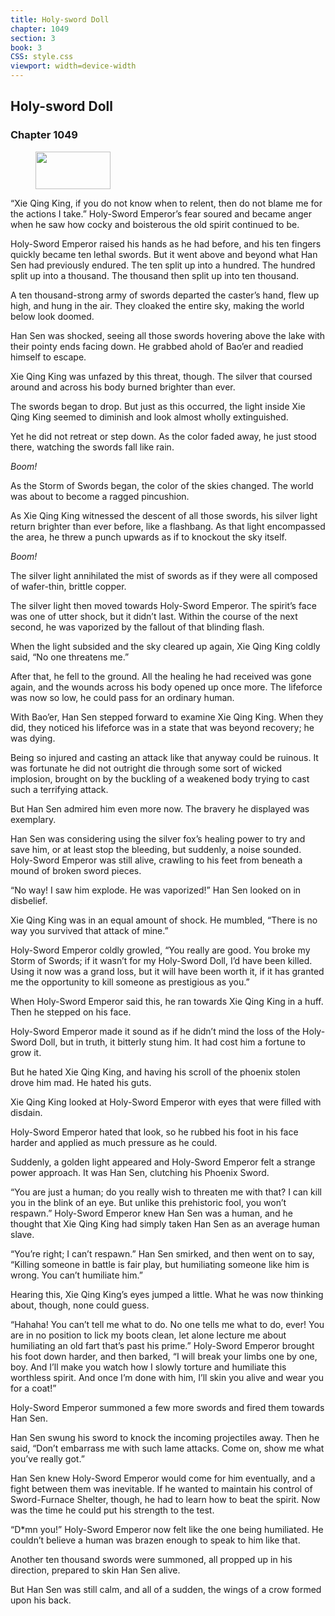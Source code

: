 ```yaml
---
title: Holy-sword Doll
chapter: 1049
section: 3
book: 3
CSS: style.css
viewport: width=device-width
---
```


## Holy-sword Doll

### Chapter 1049

<figure>
	<img src="../Images/gem.gif" alt="" id="gem" width="120" height="60" />
</figure>

“Xie Qing King, if you do not know when to relent, then do not blame me for the actions I take.” Holy-Sword Emperor’s fear soured and became anger when he saw how cocky and boisterous the old spirit continued to be.

Holy-Sword Emperor raised his hands as he had before, and his ten fingers quickly became ten lethal swords. But it went above and beyond what Han Sen had previously endured. The ten split up into a hundred. The hundred split up into a thousand. The thousand then split up into ten thousand.

A ten thousand-strong army of swords departed the caster’s hand, flew up high, and hung in the air. They cloaked the entire sky, making the world below look doomed.

Han Sen was shocked, seeing all those swords hovering above the lake with their pointy ends facing down. He grabbed ahold of Bao’er and readied himself to escape.

Xie Qing King was unfazed by this threat, though. The silver that coursed around and across his body burned brighter than ever.

The swords began to drop. But just as this occurred, the light inside Xie Qing King seemed to diminish and look almost wholly extinguished.

Yet he did not retreat or step down. As the color faded away, he just stood there, watching the swords fall like rain.

*Boom!*

As the Storm of Swords began, the color of the skies changed. The world was about to become a ragged pincushion.

As Xie Qing King witnessed the descent of all those swords, his silver light return brighter than ever before, like a flashbang. As that light encompassed the area, he threw a punch upwards as if to knockout the sky itself.

*Boom!*

The silver light annihilated the mist of swords as if they were all composed of wafer-thin, brittle copper.

The silver light then moved towards Holy-Sword Emperor. The spirit’s face was one of utter shock, but it didn’t last. Within the course of the next second, he was vaporized by the fallout of that blinding flash.

When the light subsided and the sky cleared up again, Xie Qing King coldly said, “No one threatens me.”

After that, he fell to the ground. All the healing he had received was gone again, and the wounds across his body opened up once more. The lifeforce was now so low, he could pass for an ordinary human.

With Bao’er, Han Sen stepped forward to examine Xie Qing King. When they did, they noticed his lifeforce was in a state that was beyond recovery; he was dying.

Being so injured and casting an attack like that anyway could be ruinous. It was fortunate he did not outright die through some sort of wicked implosion, brought on by the buckling of a weakened body trying to cast such a terrifying attack.

But Han Sen admired him even more now. The bravery he displayed was exemplary.

Han Sen was considering using the silver fox’s healing power to try and save him, or at least stop the bleeding, but suddenly, a noise sounded. Holy-Sword Emperor was still alive, crawling to his feet from beneath a mound of broken sword pieces.

“No way! I saw him explode. He was vaporized!” Han Sen looked on in disbelief.

Xie Qing King was in an equal amount of shock. He mumbled, “There is no way you survived that attack of mine.”

Holy-Sword Emperor coldly growled, “You really are good. You broke my Storm of Swords; if it wasn’t for my Holy-Sword Doll, I’d have been killed. Using it now was a grand loss, but it will have been worth it, if it has granted me the opportunity to kill someone as prestigious as you.”

When Holy-Sword Emperor said this, he ran towards Xie Qing King in a huff. Then he stepped on his face.

Holy-Sword Emperor made it sound as if he didn’t mind the loss of the Holy-Sword Doll, but in truth, it bitterly stung him. It had cost him a fortune to grow it.

But he hated Xie Qing King, and having his scroll of the phoenix stolen drove him mad. He hated his guts.

Xie Qing King looked at Holy-Sword Emperor with eyes that were filled with disdain.

Holy-Sword Emperor hated that look, so he rubbed his foot in his face harder and applied as much pressure as he could.

Suddenly, a golden light appeared and Holy-Sword Emperor felt a strange power approach. It was Han Sen, clutching his Phoenix Sword.

“You are just a human; do you really wish to threaten me with that? I can kill you in the blink of an eye. But unlike this prehistoric fool, you won’t respawn.” Holy-Sword Emperor knew Han Sen was a human, and he thought that Xie Qing King had simply taken Han Sen as an average human slave.

“You’re right; I can’t respawn.” Han Sen smirked, and then went on to say, “Killing someone in battle is fair play, but humiliating someone like him is wrong. You can’t humiliate him.”

Hearing this, Xie Qing King’s eyes jumped a little. What he was now thinking about, though, none could guess.

“Hahaha! You can’t tell me what to do. No one tells me what to do, ever! You are in no position to lick my boots clean, let alone lecture me about humiliating an old fart that’s past his prime.” Holy-Sword Emperor brought his foot down harder, and then barked, “I will break your limbs one by one, boy. And I’ll make you watch how I slowly torture and humiliate this worthless spirit. And once I’m done with him, I’ll skin you alive and wear you for a coat!”

Holy-Sword Emperor summoned a few more swords and fired them towards Han Sen.

Han Sen swung his sword to knock the incoming projectiles away. Then he said, “Don’t embarrass me with such lame attacks. Come on, show me what you’ve really got.”

Han Sen knew Holy-Sword Emperor would come for him eventually, and a fight between them was inevitable. If he wanted to maintain his control of Sword-Furnace Shelter, though, he had to learn how to beat the spirit. Now was the time he could put his strength to the test.

“D*mn you!” Holy-Sword Emperor now felt like the one being humiliated. He couldn’t believe a human was brazen enough to speak to him like that.

Another ten thousand swords were summoned, all propped up in his direction, prepared to skin Han Sen alive.

But Han Sen was still calm, and all of a sudden, the wings of a crow formed upon his back.